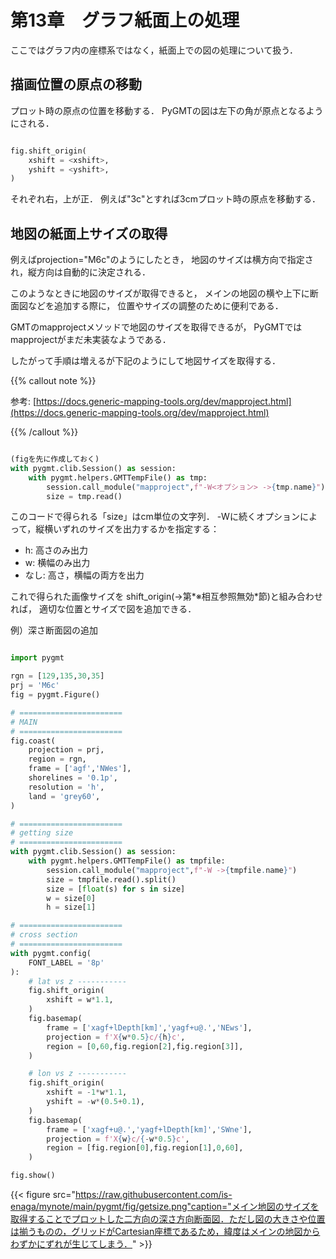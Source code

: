 # 第13章　グラフ紙面上の処理
<!-- ######################################### -->
ここではグラフ内の座標系ではなく，紙面上での図の処理について扱う．
<!-- =================================== -->
## 描画位置の原点の移動
<!-- =================================== -->
プロット時の原点の位置を移動する．
PyGMTの図は左下の角が原点となるようにされる．
```python

fig.shift_origin(
    xshift = <xshift>,
    yshift = <yshift>,
)
```

それぞれ右，上が正．
例えば"3c"とすれば3cmプロット時の原点を移動する．
<!-- =================================== -->
## 地図の紙面上サイズの取得
<!-- =================================== -->
例えばprojection="M6c"のようにしたとき，
地図のサイズは横方向で指定され，縦方向は自動的に決定される．

このようなときに地図のサイズが取得できると，
メインの地図の横や上下に断面図などを追加する際に，
位置やサイズの調整のために便利である．

GMTのmapprojectメソッドで地図のサイズを取得できるが，
PyGMTではmapprojectがまだ未実装なようである．

したがって手順は増えるが下記のようにして地図サイズを取得する．

{{% callout note %}}

参考: [https://docs.generic-mapping-tools.org/dev/mapproject.html](https://docs.generic-mapping-tools.org/dev/mapproject.html)

{{% /callout %}}


```python

(figを先に作成しておく)
with pygmt.clib.Session() as session:
    with pygmt.helpers.GMTTempFile() as tmp:
        session.call_module("mapproject",f"-W<オプション> ->{tmp.name}")
        size = tmp.read()
```

このコードで得られる「size」はcm単位の文字列．
-Wに続くオプションによって，縦横いずれのサイズを出力するかを指定する：


- h: 高さのみ出力
- w: 横幅のみ出力
- なし: 高さ，横幅の両方を出力 



これで得られた画像サイズを
shift\_origin(->第*※相互参照無効*節)と組み合わせれば，
適切な位置とサイズで図を追加できる．

例）深さ断面図の追加
```python

import pygmt

rgn = [129,135,30,35]
prj = 'M6c'
fig = pygmt.Figure()

# =======================
# MAIN
# =======================
fig.coast(
    projection = prj,
    region = rgn,
    frame = ['agf','NWes'],
    shorelines = '0.1p',
    resolution = 'h',
    land = 'grey60',
)

# =======================
# getting size
# =======================
with pygmt.clib.Session() as session:
    with pygmt.helpers.GMTTempFile() as tmpfile:
        session.call_module("mapproject",f"-W ->{tmpfile.name}")
        size = tmpfile.read().split()
        size = [float(s) for s in size]
        w = size[0]
        h = size[1]

# =======================
# cross section
# =======================
with pygmt.config(
    FONT_LABEL = '8p'
):
    # lat vs z -----------
    fig.shift_origin(
        xshift = w*1.1,
    )
    fig.basemap(
        frame = ['xagf+lDepth[km]','yagf+u@.','NEws'],
        projection = f'X{w*0.5}c/{h}c',
        region = [0,60,fig.region[2],fig.region[3]],
    )

    # lon vs z -----------
    fig.shift_origin(
        xshift = -1*w*1.1,
        yshift = -w*(0.5+0.1),
    )
    fig.basemap(
        frame = ['xagf+u@.','yagf+lDepth[km]','SWne'],
        projection = f'X{w}c/{-w*0.5}c',
        region = [fig.region[0],fig.region[1],0,60],
    )

fig.show()
```

{{< figure   src="https://raw.githubusercontent.com/is-enaga/mynote/main/pygmt/fig/getsize.png"caption="メイン地図のサイズを取得することでプロットした二方向の深さ方向断面図．ただし図の大きさや位置は揃うものの，グリッドがCartesian座標であるため，緯度はメインの地図からわずかにずれが生じてしまう．"  >}}


